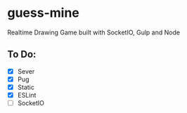 # guess-mine

Realtime Drawing Game built with SocketIO, Gulp and Node

## To Do:

- [x] Sever
- [x] Pug
- [x] Static
- [x] ESLint
- [ ] SocketIO
